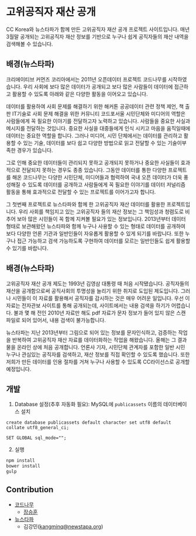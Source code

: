 고위공직자 재산 공개
================
CC Korea와 뉴스타파가 함께 만든 고위공직자 재산 공개 프로젝트 사이트입니다. 매년 3월말 공개되는 고위공직자 재산 정보를 기반으로 누구나 쉽게 공직자들의 재산 내역을 검색해볼 수 있습니다.

배경(뉴스타파)
---
크리에이티브 커먼즈 코리아에서는 2011년 오픈데이터 프로젝트 코드나무를 시작하였습니다.
우리 사회에 보다 많은 데이터가 공개되고 보다 많은 사람들이 데이터에 접근하고 활용할 수 있도록 아래와 같은 다양한 활동을 이어오고 있습니다.

데이터를 활용하여 사회 문제를 해결하기 위한 해커톤
공공데이터 관련 정책 제언, 책 출판
IT기술로 사회 문제 해결을 위한 커뮤니티 코드포서울
시민단체와 미디어의 역할은 사람들에게 꼭 필요한 이야기를 전달하고자 노력하고 있습니다. 사람들을 중요한 사실과 메시지를 전달하는 것입니다. 중요한 사실을 대중들에게 인식 시키고 마음을 움직일때에 데이터는 중요한 역할을 합니다. 그러나 미디어, 시민 단체에서는 데이터를 관리하고 활용할 수 있는 기술, 데이터를 보다 쉽고 다양한 방법으로 읽고 전달할 수 있는 기술이부족한 경우가 있습니다.

그로 인해 중요한 데이터들이 관리되지 못하고 공개되지 못하거나 중요한 사실들이 효과적으로 전달되지 못하는 경우도 종종 있습니다. 그동안 데이터를 통한 다양한 프로젝트를 해온 코드나무는 다양한 시민단체, 미디어들과 협력하여 국내 오픈 데이터가 더욱 풍성해질 수 있도록 데이터를 공개하고 사람들에게 꼭 필요한 이야기를 데이터 저널리즘 활동을 통해 효과적으로 전달할 수 있는 프로젝트를 이어가고자 합니다.

그 첫번째 프로젝트로 뉴스타파와 함께 한 고위공직자 재산 데이터를 활용한 프로젝트입니다.
우리 사회를 책임지고 있는 고위공직자 들의 재산 정보는 그 책임성과 청렴도로 비추어 보아 많은 시민들이 꼭 함께 지켜볼 필요가 있는 정보입니다. 2013년부터 데이터 형태로 보관해왔던 뉴스타파와 함께 누구나 사용할 수 있는 형태로 데이터를 공개하여 보다 다양한 언론 기관과 일반인들이 자유롭게 활용할 수 있게 되기를 바랍니다. 또한 누구나 접근 가능하고 검색 가능하도록 구현하여 데이터를 모르는 일반인들도 쉽게 활용할 수 있기를 바랍니다.

배경(뉴스타파)
---
고위공직자 재산 공개 제도는 1993년 김영삼 대통령 때 처음 시작됐습니다. 공직자들의 재산을 공개함으로써 공직사회의 투명성을 늘리기 위한 취지로 도입된 제도입니다. 그러나 시민들이 이 자료를 활용해서 공직자를 감시하는 것은 매우 어려운 일입니다. 우선 이 자료는 전자관보 사이트를 통해 공개되는데, 사이트에서는 내용 검색을 하기가 어렵습니다. 불과 몇 해 전인 2010년 자료만 해도 pdf 자료가 문자 정보가 들어 있지 않은 스캔 파일로 되어 있어서, 내용 검색이 불가능합니다.

뉴스타파는 지난 2013년부터 그림으로 되어 있는 정보를 문자인식하고, 검증하는 작업을 반복하여 고위공직자 재산 자료를 데이터화하는 작업을 해왔습니다. 올해는 그 결과물을 온라인 상에 처음 공개합니다. 언론사 기자, 시민단체 관계자를 포함한 일반 시민 누구나 관심있는 공직자를 검색하고, 재산 정보를 직접 확인할 수 있도록 했습니다. 또한 저희가 만든 데이터를 인용 절차를 거쳐 누구나 사용할 수 있도록 CC라이선스로 공개할 예정입니다.

개발
-----------

1. Database 설정(추후 자동화 필요): MySQL에 `publicassets` 이름의 데이터베이스 설치

  ```mysql
  create database publicassets default character set utf8 default collate utf8_general_ci;
  ```

  ```mysql
  SET GLOBAL sql_mode="";
  ```

2. 실행

  ```bash
  npm install
  bower install
  gulp
  ```

Contribution
------------
- [코드나무](http://codenamu.org)
  - [장승훈](https://github.com/hoonch3)
- [뉴스타파](http://newstapa.org)
  - 김강민(kangminq@newstapa.org)
